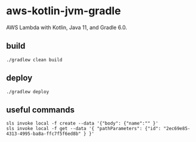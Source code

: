 # aws-kotlin-jvm-gradle

AWS Lambda with Kotlin, Java 11, and Gradle 6.0.

## build

`./gradlew clean build`

## deploy

`./gradlew deploy`

## useful commands
`sls invoke local -f create --data '{"body": {"name":"" }'`  
`sls invoke local -f get --data '{ "pathParameters": {"id": "2ec69e85-4313-4995-ba8a-ffc7f5f6ed8b" } }'`